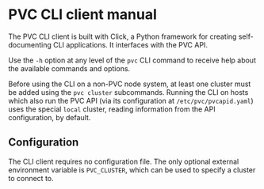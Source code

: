 # PVC CLI client manual

The PVC CLI client is built with Click, a Python framework for creating self-documenting CLI applications. It interfaces with the PVC API.

Use the `-h` option at any level of the `pvc` CLI command to receive help about the available commands and options.

Before using the CLI on a non-PVC node system, at least one cluster must be added using the `pvc cluster` subcommands. Running the CLI on hosts which also run the PVC API (via its configuration at `/etc/pvc/pvcapid.yaml`) uses the special `local` cluster, reading information from the API configuration, by default.

## Configuration

The CLI client requires no configuration file. The only optional external environment variable is `PVC_CLUSTER`, which can be used to specify a cluster to connect to.

